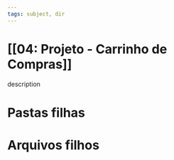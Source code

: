 ```yaml
---
tags: subject, dir
---
```


# [[04: Projeto - Carrinho de Compras]]

description

# Pastas filhas



# Arquivos filhos


